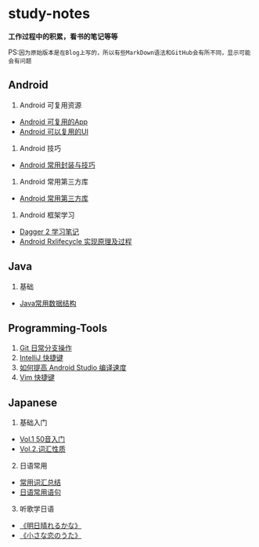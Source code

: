 # study-notes
**工作过程中的积累，看书的笔记等等**

PS:`因为原始版本是在Blog上写的，所以有些MarkDown语法和GitHub会有所不同，显示可能会有问题`

## Android
1. Android 可复用资源
  + [Android 可复用的App](https://github.com/Sum41forever/study-notes/blob/master/Android/Android%20%E5%8F%AF%E5%A4%8D%E7%94%A8%E7%9A%84App.md)
  + [Android 可以复用的UI](https://github.com/Sum41forever/study-notes/blob/master/Android/Android%20%E5%8F%AF%E5%A4%8D%E7%94%A8%E7%9A%84UI%E5%B8%83%E5%B1%80.md)

1. Android 技巧
  + [Android 常用封装与技巧](https://github.com/Sum41forever/study-notes/blob/master/Android/Android%20%E5%B8%B8%E7%94%A8%E5%B0%81%E8%A3%85%E4%B8%8E%E6%8A%80%E5%B7%A7.md)

1. Android 常用第三方库
  + [Android 常用第三方库](https://github.com/Sum41forever/study-notes/blob/master/Android/Android%20%E5%B8%B8%E7%94%A8%E7%AC%AC%E4%B8%89%E6%96%B9%E5%BA%93.md)
  
1. Android 框架学习
+ [Dagger 2 学习笔记](https://github.com/Sum41forever/study-notes/blob/master/Android/Dagger%202%20%E5%AD%A6%E4%B9%A0%E7%AC%94%E8%AE%B0.md)
+ [Android Rxlifecycle 实现原理及过程](https://github.com/Sum41forever/study-notes/blob/master/Android/Android%20Rxlifecycle%20%E5%AE%9E%E7%8E%B0%E5%8E%9F%E7%90%86%E5%8F%8A%E8%BF%87%E7%A8%8B.md)

## Java
1. 基础
  + [Java常用数据结构](https://github.com/Sum41forever/study-notes/blob/master/Java/Java%20Data%20Structure.md)

## Programming-Tools
1. [Git 日常分支操作](https://github.com/Sum41forever/study-notes/blob/master/Programming-Tools/Git%20%E6%97%A5%E5%B8%B8%E5%88%86%E6%94%AF%E6%93%8D%E4%BD%9C.md)
1. [IntelliJ 快捷键](https://github.com/Sum41forever/study-notes/blob/master/Programming-Tools/IntelliJ%20%E5%BF%AB%E6%8D%B7%E9%94%AE.md)
1. [如何提高 Android Studio 编译速度](https://github.com/Sum41forever/study-notes/blob/master/Programming-Tools/%E5%A6%82%E4%BD%95%E6%8F%90%E9%AB%98%20Android%20Studio%20%E7%BC%96%E8%AF%91%E9%80%9F%E5%BA%A6.md)
1. [Vim 快捷键](https://github.com/Sum41forever/study-notes/blob/master/Programming-Tools/Vim%20%E5%BF%AB%E6%8D%B7%E9%94%AE.md)


## Japanese
1. 基础入门
  + [Vol.1 50音入门](https://github.com/Sum41forever/study-notes/blob/master/japanese/Vol.1%2050%E9%9F%B3%E5%85%A5%E9%97%A8.md)
  + [Vol.2.词汇性质](https://github.com/Sum41forever/study-notes/blob/master/japanese/Vol.2.%E8%AF%8D%E6%B1%87%E6%80%A7%E8%B4%A8.md)
2. 日语常用
  + [常用词汇总结](https://github.com/Sum41forever/study-notes/blob/master/japanese/%E5%B8%B8%E7%94%A8%E8%AF%8D%E6%B1%87%E6%80%BB%E7%BB%93.md)
  + [日语常用语句](https://github.com/Sum41forever/study-notes/blob/master/japanese/%E6%97%A5%E8%AF%AD%E5%B8%B8%E7%94%A8%E8%AF%AD%E5%8F%A5.md)
3. 听歌学日语
  + [《明日晴れるかな》](https://github.com/Sum41forever/study-notes/blob/master/japanese/%E5%90%AC%E6%AD%8C%E5%AD%A6%E6%97%A5%E8%AF%AD%20-%20%E3%80%8A%E6%98%8E%E6%97%A5%E6%99%B4%E3%82%8C%E3%82%8B%E3%81%8B%E3%81%AA%E3%80%8B.md)
  + [《小さな恋のうた》](https://github.com/Sum41forever/study-notes/blob/master/japanese/%E5%90%AC%E6%AD%8C%E5%AD%A6%E6%97%A5%E8%AF%AD%20-%20%E5%B0%8F%E3%81%95%E3%81%AA%E6%81%8B%E3%81%AE%E3%81%86%E3%81%9F.md)
